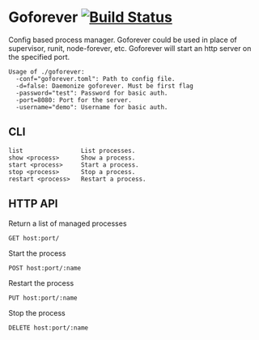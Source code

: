 # Goforever [![Build Status](https://travis-ci.org/gwoo/goforever.png)](https://travis-ci.org/gwoo/goforever)


Config based process manager. Goforever could be used in place of supervisor, runit, node-forever, etc.
Goforever will start an http server on the specified port.


	Usage of ./goforever:
	  -conf="goforever.toml": Path to config file.
	  -d=false: Daemonize goforever. Must be first flag
	  -password="test": Password for basic auth.
	  -port=8080: Port for the server.
	  -username="demo": Username for basic auth.

## CLI
	list				List processes.
	show <process>		Show a process.
	start <process>		Start a process.
	stop <process>		Stop a process.
	restart <process>	Restart a process.


## HTTP API

Return a list of managed processes

	GET host:port/

Start the process

	POST host:port/:name

Restart the process

	PUT host:port/:name

Stop the process

	DELETE host:port/:name
